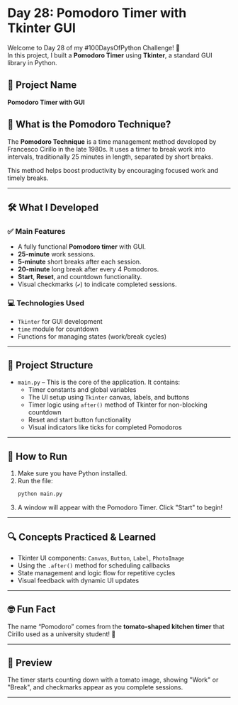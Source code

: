 # Day 28: Pomodoro Timer with Tkinter GUI

Welcome to Day 28 of my #100DaysOfPython Challenge! 🎉  
In this project, I built a **Pomodoro Timer** using **Tkinter**, a standard GUI library in Python.

## 🚀 Project Name
**Pomodoro Timer with GUI**

## 🧠 What is the Pomodoro Technique?
The **Pomodoro Technique** is a time management method developed by Francesco Cirillo in the late 1980s. It uses a timer to break work into intervals, traditionally 25 minutes in length, separated by short breaks.

This method helps boost productivity by encouraging focused work and timely breaks.

---

## 🛠️ What I Developed

### ✅ Main Features
- A fully functional **Pomodoro timer** with GUI.
- **25-minute** work sessions.
- **5-minute** short breaks after each session.
- **20-minute** long break after every 4 Pomodoros.
- **Start**, **Reset**, and countdown functionality.
- Visual checkmarks (`✔`) to indicate completed sessions.

### 💻 Technologies Used
- `Tkinter` for GUI development
- `time` module for countdown
- Functions for managing states (work/break cycles)

---

## 📂 Project Structure

- `main.py` – This is the core of the application. It contains:
  - Timer constants and global variables
  - The UI setup using `Tkinter` canvas, labels, and buttons
  - Timer logic using `after()` method of Tkinter for non-blocking countdown
  - Reset and start button functionality
  - Visual indicators like ticks for completed Pomodoros

---

## 🧪 How to Run

1. Make sure you have Python installed.
2. Run the file:
   ```bash
   python main.py
   ```
3. A window will appear with the Pomodoro Timer. Click "Start" to begin!

---

## 🔍 Concepts Practiced & Learned

- Tkinter UI components: `Canvas`, `Button`, `Label`, `PhotoImage`
- Using the `.after()` method for scheduling callbacks
- State management and logic flow for repetitive cycles
- Visual feedback with dynamic UI updates

---

## 🤓 Fun Fact

The name “Pomodoro” comes from the **tomato-shaped kitchen timer** that Cirillo used as a university student! 🍅

---

## 📸 Preview

The timer starts counting down with a tomato image, showing "Work" or "Break", and checkmarks appear as you complete sessions.

---

